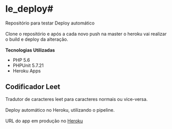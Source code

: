 # le_deploy#
Repositório para testar Deploy automático<br /><br />
Clone o repositório e após a cada novo push na master o heroku vai realizar o build e deploy da alteração.
<br /><br />
**Tecnologias Utilizadas**
- PHP 5.6
- PHPUnit 5.7.21
- Heroku Apps

## Codificador Leet ##
Tradutor de caracteres leet para caracteres normais ou vice-versa.<br /><br />
Deploy automático no Heroku, utilizando o pipeline.<br /><br />
URL do app em produção no [Heroku](https://le-deploy.herokuapp.com/)
